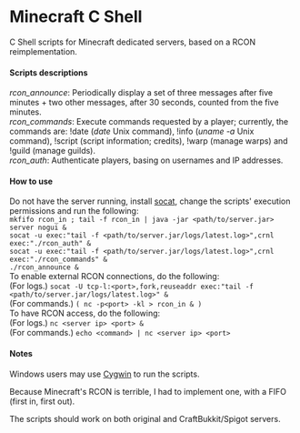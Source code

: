 # Minecraft C Shell
C Shell scripts for Minecraft dedicated servers, based on a RCON reimplementation.

#### Scripts descriptions
*rcon_announce*: Periodically display a set of three messages after five minutes + two other messages, after 30 seconds, counted from the five minutes.\
*rcon_commands*: Execute commands requested by a player; currently, the commands are: !date (*date* Unix command), !info (*uname -a* Unix command), !script (script information; credits), !warp (manage warps) and !guild (manage guilds).\
*rcon_auth*: Authenticate players, basing on usernames and IP addresses.

#### How to use
Do not have the server running, install [socat](http://www.dest-unreach.org/socat), change the scripts' execution permissions and run the following:\
`mkfifo rcon_in ; tail -f rcon_in | java -jar <path/to/server.jar> server nogui &`\
`socat -u exec:"tail -f <path/to/server.jar/logs/latest.log>",crnl exec:"./rcon_auth" &`\
`socat -u exec:"tail -f <path/to/server.jar/logs/latest.log>",crnl exec:"./rcon_commands" &`\
`./rcon_announce &`\
To enable external RCON connections, do the following:\
(For logs.) `socat -U tcp-l:<port>,fork,reuseaddr exec:"tail -f <path/to/server.jar/logs/latest.log>" &`\
(For commands.) `( nc -p<port> -kl > rcon_in & )`\
To have RCON access, do the following:\
(For logs.) `nc <server ip> <port> &`\
(For commands.) `echo <command> | nc <server ip> <port>`

#### Notes
Windows users may use [Cygwin](https://cygwin.com) to run the scripts.

Because Minecraft's RCON is terrible, I had to implement one, with a FIFO (first in, first out).

The scripts should work on both original and CraftBukkit/Spigot servers.
